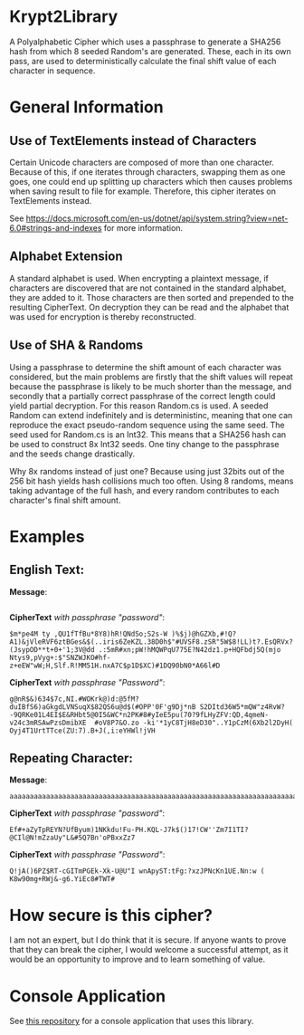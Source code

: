 # Krypt2Library
A Polyalphabetic Cipher which uses a passphrase to generate a SHA256 hash from which 8 seeded Random's are generated. These, each in its own pass, are used to deterministically calculate the final shift value of each character in sequence.

# General Information

## Use of TextElements instead of Characters

Certain Unicode characters are composed of more than one character. Because of this, if one iterates through characters, swapping them as one goes, one could end up splitting up characters which then causes problems when saving result to file for example. Therefore, this cipher iterates on TextElements instead.

See https://docs.microsoft.com/en-us/dotnet/api/system.string?view=net-6.0#strings-and-indexes for more information. 

## Alphabet Extension

A standard alphabet is used. When encrypting a plaintext message, if characters are discovered that are not contained in the standard alphabet, they are added to it. Those characters are then sorted and prepended to the resulting CipherText. On decryption they can be read and the alphabet that was used for encryption is thereby reconstructed.

## Use of SHA & Randoms

Using a passphrase to determine the shift amount of each character was considered, but the main problems are firstly that the shift values will repeat because the passphrase is likely to be much shorter than the message, and secondly that a partially correct passphrase of the correct length could yield partial decryption. For this reason Random.cs is used. A seeded Random can extend indefinitely and is deterministinc, meaning that one can reproduce the exact pseudo-random sequence using the same seed. The seed used for Random.cs is an Int32. This means that a SHA256 hash can be used to construct 8x Int32 seeds. One tiny change to the passphrase and the seeds change drastically.

Why 8x randoms instead of just one? Because using just 32bits out of the 256 bit hash yields hash collisions much too often. Using 8 randoms, means taking advantage of the full hash, and every random contributes to each character's final shift amount.

# Examples

## English Text:  

**Message**:  
```Therefore God has highly exalted him and bestowed on him the name that is above every name, so that at the name of Jesus every knee should bow, in heaven and on earth and under the earth, and every tongue confess that Jesus Christ is Lord, to the glory of God the Father.
```

**CipherText** *with passphrase "password"*:  
```
$m*pe4M ty ,QU1fTfBu*8Y8)hR!QNdSo;S2s-W )%$j)@hGZXb,#!Q?A1)&jVleRVF6ztBGes&$(..iris6ZeKZL.38D0h$"#UVSF8.zSR"5W$8!LL)t?.EsQRVx?(JsypOD**t+0+'1;3V@dd .:5mR#xn;pW!hMQWPqU775E?N42dz1.p+HQFbdj5Q(mjo Ntys9,pVyg+:$"SNZWJKO#hf-z+eEW"wW;H,Slf.R!MM51H.nxA7C$p1D$XC)#1DQ90bN0*A66l#D
```

**CipherText** *with passphrase "Password"*:  
```
g@nR$&)634$7c,NI.#WOKrk@)d:@5fM?duIBfS6)aGkgdLVNSuqX$82QS6u@d$(#OPP'0F'g9Dj*nB S2DItd36W5*mQW"z4RvW?-9QRKe01L4EI$E&RHbt5@0I5&WC*n2PK#8#yIeE5pu(70?9fLHyZFV:QD,4qmeN-v24c3mRSAwPzsDmibXE  #oV8P7&O.zo -ki'*1yC8TjH8eD30"..Y1pCzM(6Xb2l2DyH( Oyj4T1UrtTTce(ZU:7).B+J(,i:eYHWl!jVH
```

## Repeating Character:  

**Message**:  
```
aaaaaaaaaaaaaaaaaaaaaaaaaaaaaaaaaaaaaaaaaaaaaaaaaaaaaaaaaaaaaaaaaaaaaaaaaaaaaaaaaaaaaaaaaa
```

**CipherText** *with passphrase "password"*:  
```
Ef#+aZyTpREYN?UfByum)1NKkdu!Fu-PH.KQL-J7k$()17!CW''Zm7I1TI?@CIl@N!mZzaUy"L&#5Q7Bn'oPBxxZz7
```

**CipherText** *with passphrase "Password"*:  
```
Q!jA()6PZ$RT-cGITmPGEk-Xk-U@U"I wnApyST:tFg:?xzJPNcKn1UE.Nn:w ( K8w90mg+RWj&-g6.YiEc8#TWT#
```


# How secure is this cipher?

I am not an expert, but I do think that it is secure. If anyone wants to prove that they can break the cipher, I would welcome a successful attempt, as it would be an opportunity to improve and to learn something of value.

# Console Application

See [this repository](https://github.com/Vennotius/KryptConsole) for a console application that uses this library.
